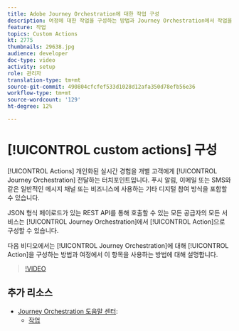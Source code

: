 ```yaml
---
title: Adobe Journey Orchestration에 대한 작업 구성
description: 여정에 대한 작업을 구성하는 방법과 Journey Orchestration에서 작업을 사용하는 방법을 알아봅니다.
feature: 작업
topics: Custom Actions
kt: 2775
thumbnails: 29638.jpg
audience: developer
doc-type: video
activity: setup
role: 관리자
translation-type: tm+mt
source-git-commit: 490804cfcfef533d1028d12afa350d78efb56e36
workflow-type: tm+mt
source-wordcount: '129'
ht-degree: 12%

---
```



# [!UICONTROL custom actions] 구성

[!UICONTROL Actions] 개인화된 실시간 경험을 개별 고객에게  [!UICONTROL Journey Orchestration] 전달하는 터치포인트입니다. 푸시 알림, 이메일 또는 SMS와 같은 일반적인 메시지 채널 또는 비즈니스에 사용하는 기타 디지털 참여 방식을 포함할 수 있습니다.

JSON 형식 페이로드가 있는 REST API를 통해 호출할 수 있는 모든 공급자의 모든 서비스는 [!UICONTROL Journey Orchestration]에서 [!UICONTROL Action]으로 구성할 수 있습니다.

다음 비디오에서는 [!UICONTROL Journey Orchestration]에 대해 [!UICONTROL Action]을 구성하는 방법과 여정에서 이 항목을 사용하는 방법에 대해 설명합니다.

>[!VIDEO](https://video.tv.adobe.com/v/29638?quality=12)

## 추가 리소스

* [Journey Orchestration 도움말 센터](https://docs.adobe.com/content/help/ko-KR/journeys/using/journey-orchestration-home.html):
   * [작업](https://docs.adobe.com/content/help/en/journeys/using/action-journeys/action.html)

